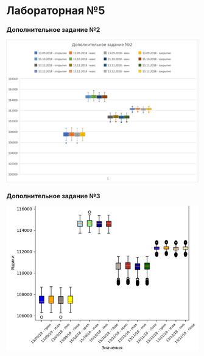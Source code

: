 # Лабораторная №5

### Дополнительное задание №2

![lab5_add2](../../../assets/lab5_add2.PNG)

### Дополнительное задание №3

![lab5_add3](../../../assets/lab5_add3.PNG)
